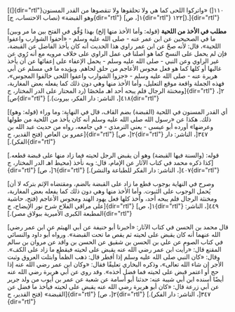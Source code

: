 [(]{dir="rtl"}١١٠[) «واتركوا اللحى كما هي ولا تحلقوها ولا تنقصوها من
القدر المسنون وهو القبضة» (نصاب الاحتساب، ج]{dir="rtl"} ١[،
ص]{dir="rtl"} ١٢٢[).]{dir="rtl"}

[**مطلب في الأخذ من اللحية** (قوله: وأما الأخذ منها إلخ) بهذا وُفِّق في
الفتح بين ما مر وبين ما في الصحيحين عن ابن عمر عنه - صلى الله عليه
وسلم - «أحفوا الشوارب واعفوا اللحية»، قال: لأنه صحّ عن ابن عمر راوي هذا
الحديث أنه كان يأخذ الفاضل عن القبضة، فإن لم يحمل على النسخ كما هو أصلنا
في عمل الراوي على خلاف مرويه مع أنه رُوي عن غير الراوي وعن النبي - صلى
الله عليه وسلم - يحمل الإعفاء على إعفائها عن أن يأخذ غالبها أو كلها كما
هو فعل مجوس الأعاجم من حلق لحاهم. ويؤيده ما في مسلم عن أبي هريرة عنه -
صلى الله عليه وسلم - «جزوا الشوارب واعفوا اللحى خالفوا المجوس»، فهذه
الجملة واقعة موقع التعليل، وأما الأخذ منها وهي دون ذلك كما يفعله بعض
المغاربة، ومخنثة الرجال فلم يبحه أحد اهـ ملخصًا (رد المحتار على الدر
المختار، ج]{dir="rtl"} ٢[، ص]{dir="rtl"} ٤١٨[، الناشر: دار الفكر،
بيروت).]{dir="rtl"}

[(قوله: وهو) أي القدر المسنون في اللحية (القبضة) بضم القاف، قال في
النهاية: وما وراء ذلك. هكذا عن «رسول الله صلى الله عليه وسلم أنه كان
يأخذ من اللحية من طولها وعرضها» أورده أبو عيسى - يعني الترمذي - في
جامعه، رواه من حديث عبد الله بن عمرو بن العاص (فتح القدير، ج]{dir="rtl"}
٢[، ص]{dir="rtl"} ٣٤٧[، الناشر: دار الفكر).]{dir="rtl"}

[قوله: (والسنة فيها القبضة) وهو أن يقبض الرجل لحيته فما زاد منها على
قبضة قطعه. كذا ذكره محمد في كتاب الآثار عن الإمام، قال: وبه نأخذ (محيط
اهـ الدر المختار، ج]{dir="rtl"} ٦[، ص]{dir="rtl"} ٤٠٧[، الناشر: دار
الفكر للطباعة والنشر).]{dir="rtl"}

[وصرح في النهاية بوجوب قطع ما زاد على القبضة بالضم، ومقتضاه الإثم بتركه
لا أن يُحمل الوجوب على الثبوت. وأما الأخذ منها وهي دون ذلك كما يفعله بعض
المغاربة، ومخنثة الرجال فلم يبحه أحد، وأخذ كلها فعل يهود الهند ومجوس
الأعاجم (فتح، حاشية على مراقي الفلاح شرح نور الإيضاح، ج]{dir="rtl"} ١[،
ص]{dir="rtl"} ٤٤٩[، الناشر: المطبعة الكبرى الأميرية ببولاق
مصر).]{dir="rtl"}

[قال محمد بن الحسن في كتاب الآثار: «أخبرنا أبو حنيفة عن أبي الهيثم عن
ابن عمر رضي الله عنهما أنه كان يقبض على لحيته ثم يقص ما تحت القبضة».
ورواه أبو داود والنسائي في كتاب الصوم عن علي بن الحسن بن شقيق عن الحسن
بن واقد عن مروان بن سالم المقنع قال: «رأيت ابن عمر رضي الله عنه يقبض على
لحيته فيقطع ما زاد على الكف». وقال: «كان النبي صلى الله عليه وسلم إذا
أفطر قال: ذهب الظمأ وابتلت العروق وثبت الأجر إن شاء الله تعالى»، وذكره
البخاري تعليقًا فقال: «وكان ابن عمر رضي الله عنه إذا حج أو اعتمر قبض على
لحيته فما فضل أخذه». وقد روي عن أبي هريرة رضي الله عنه أيضًا أسنده ابن
أبي شيبة عنه: حدثنا أبو أسامة عن شعبة عن عمر بن أيوب من ولد جرير عن أبي
زرعة قال: «كان أبو هريرة رضي الله عنه يقبض على لحيته فيأخذ ما فضل عن
القبضة» (فتح القدير، ج]{dir="rtl"} ٢[، ص]{dir="rtl"} ٣٤٧[، الناشر: دار
الفكر).]{dir="rtl"}
